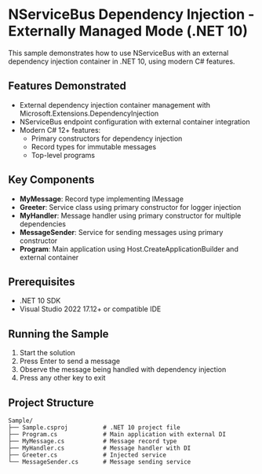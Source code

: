 # NServiceBus Dependency Injection - Externally Managed Mode (.NET 10)

This sample demonstrates how to use NServiceBus with an external dependency injection container in .NET 10, using modern C# features.

## Features Demonstrated

- External dependency injection container management with Microsoft.Extensions.DependencyInjection
- NServiceBus endpoint configuration with external container integration
- Modern C# 12+ features:
  - Primary constructors for dependency injection
  - Record types for immutable messages
  - Top-level programs

## Key Components

- **MyMessage**: Record type implementing IMessage
- **Greeter**: Service class using primary constructor for logger injection
- **MyHandler**: Message handler using primary constructor for multiple dependencies
- **MessageSender**: Service for sending messages using primary constructor
- **Program**: Main application using Host.CreateApplicationBuilder and external container

## Prerequisites

- .NET 10 SDK
- Visual Studio 2022 17.12+ or compatible IDE

## Running the Sample

1. Start the solution
2. Press Enter to send a message
3. Observe the message being handled with dependency injection
4. Press any other key to exit

## Project Structure

```text
Sample/
├── Sample.csproj          # .NET 10 project file
├── Program.cs             # Main application with external DI
├── MyMessage.cs           # Message record type
├── MyHandler.cs           # Message handler with DI
├── Greeter.cs             # Injected service
└── MessageSender.cs       # Message sending service
```
